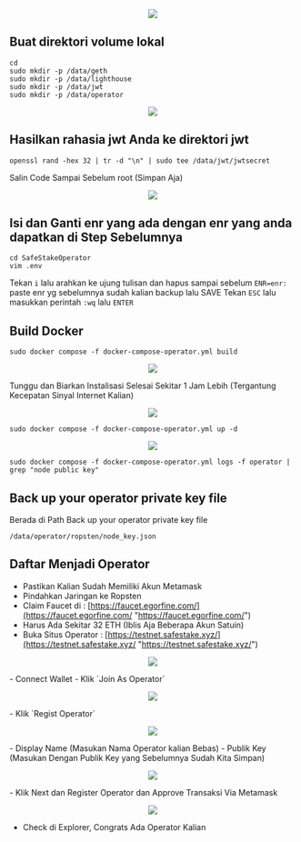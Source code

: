 <p align="center">
  <img height="auto" height="auto" src="https://user-images.githubusercontent.com/38981255/184885414-00bd81fe-accd-4e1d-b6f1-829fd686db69.PNG">
</p>

## Buat direktori volume lokal
```
cd
sudo mkdir -p /data/geth
sudo mkdir -p /data/lighthouse
sudo mkdir -p /data/jwt
sudo mkdir -p /data/operator
```
<p align="center">
  <img height="auto" height="auto" src="https://user-images.githubusercontent.com/38981255/184885407-213046c0-e4f2-4c9e-94a0-c02b7522f3a5.PNG">
</p>

## Hasilkan rahasia jwt Anda ke direktori jwt
```
openssl rand -hex 32 | tr -d "\n" | sudo tee /data/jwt/jwtsecret
```
Salin Code Sampai Sebelum root (Simpan Aja)

<p align="center">
  <img height="auto" height="auto" src="https://user-images.githubusercontent.com/38981255/184886842-72547c3c-57a1-474b-a5e9-4e64d8b3d4d5.PNG">
</p>

## Isi dan Ganti enr yang ada dengan enr yang anda dapatkan di Step Sebelumnya
```
cd SafeStakeOperator
vim .env
```

Tekan `i` lalu arahkan ke ujung tulisan dan hapus sampai sebelum `ENR=enr:` paste enr yg sebelumnya sudah kalian backup lalu SAVE Tekan `ESC` lalu masukkan perintah `:wq` lalu `ENTER`

## Build Docker
```
sudo docker compose -f docker-compose-operator.yml build
```
<p align="center">
  <img height="auto" height="auto" src="https://user-images.githubusercontent.com/38981255/184919944-b14d78af-6877-4307-8467-6f98bd16e68f.png">
</p>

Tunggu dan Biarkan Instalisasi Selesai Sekitar 1 Jam Lebih (Tergantung Kecepatan Sinyal Internet Kalian)

<p align="center">
  <img height="auto" height="auto" src="https://user-images.githubusercontent.com/38981255/184919961-5725fb53-3895-4b79-a1f8-38b812af5dea.PNG">
</p>

```
sudo docker compose -f docker-compose-operator.yml up -d
```
<p align="center">
  <img height="auto" height="auto" src="https://user-images.githubusercontent.com/38981255/184919957-8aa2c16e-273d-4e43-822f-9927ebeccb85.png">
</p>

```
sudo docker compose -f docker-compose-operator.yml logs -f operator | grep "node public key"
```
## Back up your operator private key file

Berada di Path Back up your operator private key file
```
/data/operator/ropsten/node_key.json
```
## Daftar Menjadi Operator

- Pastikan Kalian Sudah Memiliki Akun Metamask
- Pindahkan Jaringan ke Ropsten
- Claim Faucet di : [https://faucet.egorfine.com/](https://faucet.egorfine.com/ "https://faucet.egorfine.com/")
- Harus Ada Sekitar 32 ETH (Iblis Aja Beberapa Akun Satuin)
- Buka Situs Operator : [https://testnet.safestake.xyz/](https://testnet.safestake.xyz/ "https://testnet.safestake.xyz/")
<p align="center">
  <img height="auto" height="auto" src="https://user-images.githubusercontent.com/38981255/184920526-534753af-e825-4d22-9406-4bb9ad56dfea.PNG">
</p>
- Connect Wallet
- Klik `Join As Operator`
<p align="center">
  <img height="auto" height="auto" src="https://user-images.githubusercontent.com/38981255/184920536-64cba417-7653-45e5-8c38-41513eeaace9.PNG">
</p>
- Klik `Regist Operator`
<p align="center">
  <img height="auto" height="auto" src="https://user-images.githubusercontent.com/38981255/184920544-319b6b73-8607-4ff7-b4d2-bbeec2e4fb45.PNG">
</p>
- Display Name (Masukan Nama Operator kalian Bebas)
- Publik Key (Masukan Dengan Publik Key yang Sebelumnya Sudah Kita Simpan)
<p align="center">
  <img height="auto" height="auto" src="https://user-images.githubusercontent.com/38981255/184921013-df0ec6c7-846c-4821-a893-8162cf02bd17.PNG">
</p>
- Klik Next dan Register Operator dan Approve Transaksi Via Metamask
<p align="center">
  <img height="auto" height="auto" src="https://user-images.githubusercontent.com/38981255/184920549-b77fb9d6-2e41-4125-9d70-a33f209e570e.PNG">
 
- Check di Explorer, Congrats Ada Operator Kalian
